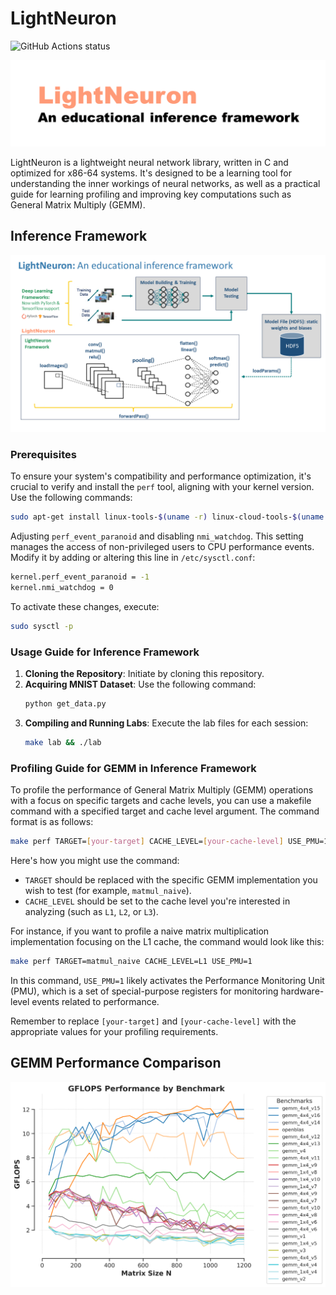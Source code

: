 # LightNeuron 

![GitHub Actions status](https://github.com/jssonx/lightneuron/workflows/test/badge.svg)

![lightneuron](./img/lightneuron.png)

LightNeuron is a lightweight neural network library, written in C and optimized for x86-64 systems. It's designed to be a learning tool for understanding the inner workings of neural networks, as well as a practical guide for learning profiling and improving key computations such as General Matrix Multiply (GEMM).

## Inference Framework

![framework](./img/framework.png)

### Prerequisites

To ensure your system's compatibility and performance optimization, it's crucial to verify and install the `perf` tool, aligning with your kernel version. Use the following commands:

```bash
sudo apt-get install linux-tools-$(uname -r) linux-cloud-tools-$(uname -r)
```
Adjusting `perf_event_paranoid` and disabling `nmi_watchdog`. This setting manages the access of non-privileged users to CPU performance events. Modify it by adding or altering this line in `/etc/sysctl.conf`:

```bash
kernel.perf_event_paranoid = -1
kernel.nmi_watchdog = 0
```

To activate these changes, execute:

```bash
sudo sysctl -p
```

### Usage Guide for Inference Framework

1. **Cloning the Repository**: Initiate by cloning this repository.
2. **Acquiring MNIST Dataset**: Use the following command:
   ```bash
   python get_data.py
   ```
3. **Compiling and Running Labs**: Execute the lab files for each session:
   ```bash
   make lab && ./lab
   ```

### Profiling Guide for GEMM in Inference Framework

To profile the performance of General Matrix Multiply (GEMM) operations with a focus on specific targets and cache levels, you can use a makefile command with a specified target and cache level argument. The command format is as follows:

```bash
make perf TARGET=[your-target] CACHE_LEVEL=[your-cache-level] USE_PMU=1
```

Here's how you might use the command:

- `TARGET` should be replaced with the specific GEMM implementation you wish to test (for example, `matmul_naive`).
- `CACHE_LEVEL` should be set to the cache level you're interested in analyzing (such as `L1`, `L2`, or `L3`).

For instance, if you want to profile a naive matrix multiplication implementation focusing on the L1 cache, the command would look like this:

```bash
make perf TARGET=matmul_naive CACHE_LEVEL=L1 USE_PMU=1
```

In this command, `USE_PMU=1` likely activates the Performance Monitoring Unit (PMU), which is a set of special-purpose registers for monitoring hardware-level events related to performance. 

Remember to replace `[your-target]` and `[your-cache-level]` with the appropriate values for your profiling requirements.

## GEMM Performance Comparison

![gflops_performance](./img/gflops_performance.png)


